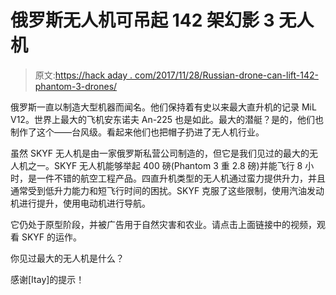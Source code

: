 # 俄罗斯无人机可吊起 142 架幻影 3 无人机

> 原文:[https://hack aday . com/2017/11/28/Russian-drone-can-lift-142-phantom-3-drones/](https://hackaday.com/2017/11/28/russian-drone-can-lift-142-phantom-3-drones/)

俄罗斯一直以制造大型机器而闻名。他们保持着有史以来最大直升机的记录 MiL V12。世界上最大的飞机安东诺夫 An-225 也是如此。最大的潜艇？是的，他们也制作了这个——台风级。看起来他们也把帽子扔进了无人机行业。

虽然 SKYF 无人机是由一家俄罗斯私营公司制造的，但它是我们见过的最大的无人机之一。SKYF 无人机能够举起 400 磅(Phantom 3 重 2.8 磅)并能飞行 8 小时，是一件不错的航空工程产品。四直升机类型的无人机通过蛮力提供升力，并且通常受到低升力能力和短飞行时间的困扰。SKYF 克服了这些限制，使用汽油发动机进行提升，使用电动机进行导航。

它仍处于原型阶段，并被广告用于自然灾害和农业。请点击上面链接中的视频，观看 SKYF 的运作。

你见过最大的无人机是什么？

感谢[Itay]的提示！